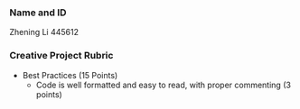 ### Name and ID
Zhening Li 445612

### Creative Project Rubric
- Best Practices (15 Points)
    - Code is well formatted and easy to read, with proper commenting (3 points)